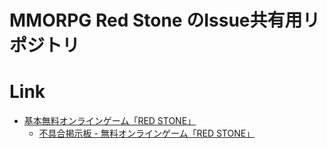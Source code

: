 # MMORPG Red Stone のIssue共有用リポジトリ

# Link
* [基本無料オンラインゲーム「RED STONE」](https://members.redsonline.jp/)
  * [不具合掲示板 - 無料オンラインゲーム「RED STONE」](https://members.redsonline.jp/game_info/support/trouble/)
